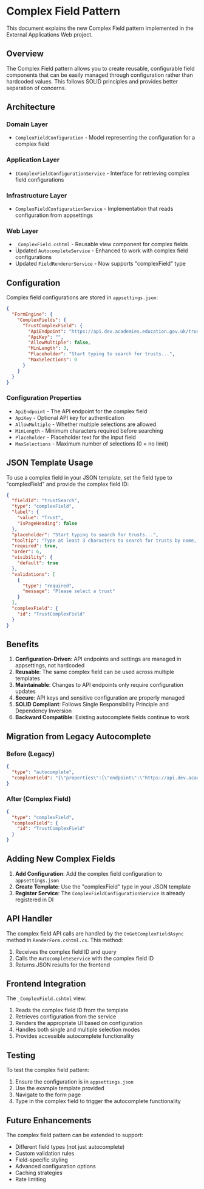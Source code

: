 # Complex Field Pattern

This document explains the new Complex Field pattern implemented in the External Applications Web project.

## Overview

The Complex Field pattern allows you to create reusable, configurable field components that can be easily managed through configuration rather than hardcoded values. This follows SOLID principles and provides better separation of concerns.

## Architecture

### Domain Layer
- `ComplexFieldConfiguration` - Model representing the configuration for a complex field

### Application Layer
- `IComplexFieldConfigurationService` - Interface for retrieving complex field configurations

### Infrastructure Layer
- `ComplexFieldConfigurationService` - Implementation that reads configuration from appsettings

### Web Layer
- `_ComplexField.cshtml` - Reusable view component for complex fields
- Updated `AutocompleteService` - Enhanced to work with complex field configurations
- Updated `FieldRendererService` - Now supports "complexField" type

## Configuration

Complex field configurations are stored in `appsettings.json`:

```json
{
  "FormEngine": {
    "ComplexFields": {
      "TrustComplexField": {
        "ApiEndpoint": "https://api.dev.academies.education.gov.uk/trusts?page=1&count=10&groupname={0}&ukprn={0}&companieshousenumber={0}",
        "ApiKey": "",
        "AllowMultiple": false,
        "MinLength": 3,
        "Placeholder": "Start typing to search for trusts...",
        "MaxSelections": 0
      }
    }
  }
}
```

### Configuration Properties

- `ApiEndpoint` - The API endpoint for the complex field
- `ApiKey` - Optional API key for authentication
- `AllowMultiple` - Whether multiple selections are allowed
- `MinLength` - Minimum characters required before searching
- `Placeholder` - Placeholder text for the input field
- `MaxSelections` - Maximum number of selections (0 = no limit)

## JSON Template Usage

To use a complex field in your JSON template, set the field type to "complexField" and provide the complex field ID:

```json
{
  "fieldId": "trustSearch",
  "type": "complexField",
  "label": {
    "value": "Trust",
    "isPageHeading": false
  },
  "placeholder": "Start typing to search for trusts...",
  "tooltip": "Type at least 3 characters to search for trusts by name, UKPRN, or Companies House number",
  "required": true,
  "order": 6,
  "visibility": {
    "default": true
  },
  "validations": [
    {
      "type": "required",
      "message": "Please select a trust"
    }
  ],
  "complexField": {
    "id": "TrustComplexField"
  }
}
```

## Benefits

1. **Configuration-Driven**: API endpoints and settings are managed in appsettings, not hardcoded
2. **Reusable**: The same complex field can be used across multiple templates
3. **Maintainable**: Changes to API endpoints only require configuration updates
4. **Secure**: API keys and sensitive configuration are properly managed
5. **SOLID Compliant**: Follows Single Responsibility Principle and Dependency Inversion
6. **Backward Compatible**: Existing autocomplete fields continue to work

## Migration from Legacy Autocomplete

### Before (Legacy)
```json
{
  "type": "autocomplete",
  "complexField": "{\"properties\":{\"endpoint\":\"https://api.dev.academies.education.gov.uk/trusts?page=1&count=10&groupname={0}&ukprn={0}&companieshousenumber={0}\",\"allowMultiple\":false,\"minLength\":3,\"placeholder\":\"Start typing to search for trusts...\"}}"
}
```

### After (Complex Field)
```json
{
  "type": "complexField",
  "complexField": {
    "id": "TrustComplexField"
  }
}
```

## Adding New Complex Fields

1. **Add Configuration**: Add the complex field configuration to `appsettings.json`
2. **Create Template**: Use the "complexField" type in your JSON template
3. **Register Service**: The `ComplexFieldConfigurationService` is already registered in DI

## API Handler

The complex field API calls are handled by the `OnGetComplexFieldAsync` method in `RenderForm.cshtml.cs`. This method:

1. Receives the complex field ID and query
2. Calls the `AutocompleteService` with the complex field ID
3. Returns JSON results for the frontend

## Frontend Integration

The `_ComplexField.cshtml` view:

1. Reads the complex field ID from the template
2. Retrieves configuration from the service
3. Renders the appropriate UI based on configuration
4. Handles both single and multiple selection modes
5. Provides accessible autocomplete functionality

## Testing

To test the complex field pattern:

1. Ensure the configuration is in `appsettings.json`
2. Use the example template provided
3. Navigate to the form page
4. Type in the complex field to trigger the autocomplete functionality

## Future Enhancements

The complex field pattern can be extended to support:

- Different field types (not just autocomplete)
- Custom validation rules
- Field-specific styling
- Advanced configuration options
- Caching strategies
- Rate limiting 